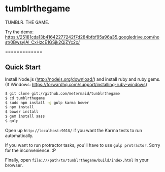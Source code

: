 tumblrthegame
=============

TUMBLR. THE GAME.

Try the demo:
https://25181cda13b41642277242f7d284bfbf95a96a35.googledrive.com/host/0BwsylAI_CxHzcE1GSjk2QjZYc2c/

=============

## Quick Start

Install Node.js (http://nodejs.org/download/)
and install ruby and ruby gems. (If Windows: https://forwardhq.com/support/installing-ruby-windows)

```sh
$ git clone git://github.com/metermaid/tumblrthegame
$ cd tumblrthegame
$ sudo npm install -g gulp karma bower
$ npm install
$ bower install
$ gem install sass
$ gulp

```

Open up `http://localhost:9018/` if you want the Karma tests to run automatically.

If you want to run protractor tasks, you'll have to use `gulp protractor`. Sorry for the inconvenience. :P

Finally, open `file:///path/to/tumblrthegame/build/index.html` in your browser.